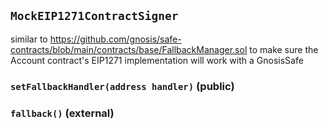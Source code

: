 ## `MockEIP1271ContractSigner`

similar to https://github.com/gnosis/safe-contracts/blob/main/contracts/base/FallbackManager.sol to make sure the
Account contract's EIP1271 implementation will work with a GnosisSafe




### `setFallbackHandler(address handler)` (public)





### `fallback()` (external)






